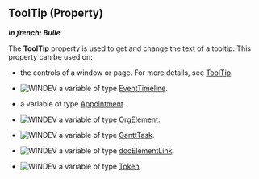 


## ToolTip (Property)

***In french: Bulle***
	



<a name="XUse"></a>
<a name="Use"></a>
<a name="description"></a>
The **ToolTip** property is used to get and change the text of a tooltip. This property can be used on:

- the controls of a window or page. For more details, see [ToolTip](../Proprietes/2510005.md).

- ![WINDEV](https://doc.pcsoft.fr/ext/images/us/WD.png) a variable of type [EventTimeline](../WDLang1/1000020612.md).

- a variable of type [Appointment](../WDLang1/1000019244.md).

- ![WINDEV](https://doc.pcsoft.fr/ext/images/us/WD.png) a variable of type [OrgElement](../WDLang1/1000019713.md).

- ![WINDEV](https://doc.pcsoft.fr/ext/images/us/WD.png) a variable of type [GanttTask](../WDLang1/1000020881.md).

- ![WINDEV](https://doc.pcsoft.fr/ext/images/us/WD.png) a variable of type [docElementLink](../WDLang1/1000022970.md).

- ![WINDEV](https://doc.pcsoft.fr/ext/images/us/WD.png) a variable of type [Token](../WDLang1/1000023942.md).




